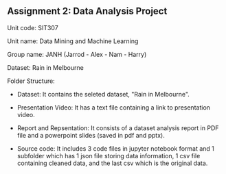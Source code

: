 ## Assignment 2: Data Analysis Project

Unit code: SIT307

Unit name: Data Mining and Machine Learning

Group name: JANH (Jarrod - Alex - Nam - Harry)

Dataset: Rain in Melbourne

Folder Structure:

- Dataset: It contains the seleted dataset, "Rain in Melbourne".

- Presentation Video: It has a text file containing a link to presentation video.

- Report and Repsentation: It consists of a dataset analysis report in PDF file and a powerpoint slides (saved in pdf and pptx).

- Source code: It includes 3 code files in jupyter notebook format and 1 subfolder which has 1 json file storing data information, 1 csv file containing cleaned data, and the last csv which is the original data.

